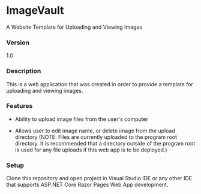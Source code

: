 # ImageVault
A Website Template for Uploading and Viewing Images

### Version
1.0

### Description
This is a web application that was created in order to provide a template for uploading and viewing images. 

### Features
* Ability to upload image files from the user's computer

* Allows user to edit image name, or delete image from the upload directory (NOTE: Files are currently uploaded to the program root directory. It is recommended that a directory outside of the program root is used for any file uploads if this web app is to be deployed.)

### Setup
Clone this repository and open project in Visual Studio IDE or any other IDE that supports ASP.NET Core Razor Pages Web App development.
